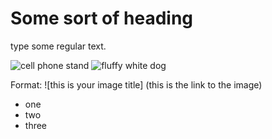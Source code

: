 # Some sort of heading

type some regular text.

![cell phone stand](really_awesome_stand.jpg)
![fluffy white dog](https://www.google.com/url?sa=i&url=https%3A%2F%2Fwww.thesprucepets.com%2Ffluffiest-dogs-ever-4589343&psig=AOvVaw3qc42KpFmFF2xXJ9eFoce3&ust=1693356831531000&source=images&cd=vfe&opi=89978449&ved=0CA8QjRxqFwoTCICunffTgIEDFQAAAAAdAAAAABAE)

Format:
![this is your image title] (this is the link to the image)


- one
- two
- three
